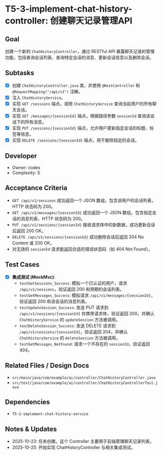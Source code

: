# T5-3-implement-chat-history-controller: 创建聊天记录管理API

## Goal
创建一个新的 `ChatHistoryController`，通过 RESTful API 暴露聊天记录的管理功能，包括查询会话列表、查询特定会话的消息、更新会话信息以及删除会话。

## Subtasks
- [x] 创建 `ChatHistoryController.java` 类，并使用 `@RestController` 和 `@RequestMapping("/api/v1")` 注解。
- [x] 注入 `ChatHistoryService`。
- [x] 实现 `GET /sessions` 端点，调用 `ChatHistoryService` 查询当前用户的所有聊天会话。
- [x] 实现 `GET /messages/{sessionId}` 端点，根据路径参数 `sessionId` 查询该会话下的所有消息。
- [x] 实现 `PUT /sessions/{sessionId}` 端点，允许用户更新指定会话的标题、标签等信息。
- [x] 实现 `DELETE /sessions/{sessionId}` 端点，用于删除指定的会话。

## Developer
- Owner: codex
- Complexity: S

## Acceptance Criteria
- `GET /api/v1/sessions` 成功返回一个 JSON 数组，包含该用户的会话列表，HTTP 状态码为 200。
- `GET /api/v1/messages/{sessionId}` 成功返回一个 JSON 数组，包含指定会话的消息列表，HTTP 状态码为 200。
- `PUT /api/v1/sessions/{sessionId}` 接收请求体中的新数据，成功更新会话后返回 200 OK。
- `DELETE /api/v1/sessions/{sessionId}` 成功删除会话后返回 204 No Content 或 200 OK。
- 对无效的 `sessionId` 请求能返回合适的错误状态码（如 404 Not Found）。

## Test Cases
- [x] **集成测试 (MockMvc)**:
    - `testGetSessions_Success`: 模拟一个已认证的用户，请求 `/api/v1/sessions`，验证返回 200 和预期的会话列表。
    - `testGetMessages_Success`: 模拟请求 `/api/v1/messages/{sessionId}`，验证返回 200 和该会话的消息列表。
    - `testUpdateSession_Success`: 发送 PUT 请求到 `/api/v1/sessions/{sessionId}` 并携带请求体，验证返回 200，并确认 `ChatHistoryService` 的 `updateSession` 方法被调用。
    - `testDeleteSession_Success`: 发送 DELETE 请求到 `/api/v1/sessions/{sessionId}`，验证返回 204，并确认 `ChatHistoryService` 的 `deleteSession` 方法被调用。
    - `testGetMessages_NotFound`: 请求一个不存在的 `sessionId`，验证返回 404。

## Related Files / Design Docs
- `src/main/java/com/example/ai/controller/ChatHistoryController.java`
- `src/test/java/com/example/ai/controller/ChatHistoryControllerTest.java`

## Dependencies
- `T5-2-implement-chat-history-service`

## Notes & Updates
- 2025-10-23: 任务创建。这个 Controller 主要用于前端管理聊天记录列表。
- 2025-10-25: 开始实现 ChatHistoryController 与相关集成测试。
